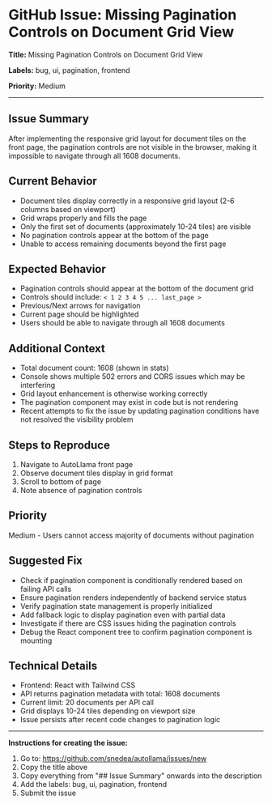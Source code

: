 # GitHub Issue: Missing Pagination Controls on Document Grid View

**Title:** Missing Pagination Controls on Document Grid View

**Labels:** bug, ui, pagination, frontend

**Priority:** Medium

---

## Issue Summary
After implementing the responsive grid layout for document tiles on the front page, the pagination controls are not visible in the browser, making it impossible to navigate through all 1608 documents.

## Current Behavior
- Document tiles display correctly in a responsive grid layout (2-6 columns based on viewport)
- Grid wraps properly and fills the page
- Only the first set of documents (approximately 10-24 tiles) are visible
- No pagination controls appear at the bottom of the page
- Unable to access remaining documents beyond the first page

## Expected Behavior
- Pagination controls should appear at the bottom of the document grid
- Controls should include: `< 1 2 3 4 5 ... last_page >`
- Previous/Next arrows for navigation
- Current page should be highlighted
- Users should be able to navigate through all 1608 documents

## Additional Context
- Total document count: 1608 (shown in stats)
- Console shows multiple 502 errors and CORS issues which may be interfering
- Grid layout enhancement is otherwise working correctly
- The pagination component may exist in code but is not rendering
- Recent attempts to fix the issue by updating pagination conditions have not resolved the visibility problem

## Steps to Reproduce
1. Navigate to AutoLlama front page
2. Observe document tiles display in grid format
3. Scroll to bottom of page
4. Note absence of pagination controls

## Priority
Medium - Users cannot access majority of documents without pagination

## Suggested Fix
- Check if pagination component is conditionally rendered based on failing API calls
- Ensure pagination renders independently of backend service status
- Verify pagination state management is properly initialized
- Add fallback logic to display pagination even with partial data
- Investigate if there are CSS issues hiding the pagination controls
- Debug the React component tree to confirm pagination component is mounting

## Technical Details
- Frontend: React with Tailwind CSS
- API returns pagination metadata with total: 1608 documents
- Current limit: 20 documents per API call
- Grid displays 10-24 tiles depending on viewport size
- Issue persists after recent code changes to pagination logic

---

**Instructions for creating the issue:**
1. Go to: https://github.com/snedea/autollama/issues/new
2. Copy the title above
3. Copy everything from "## Issue Summary" onwards into the description
4. Add the labels: bug, ui, pagination, frontend
5. Submit the issue